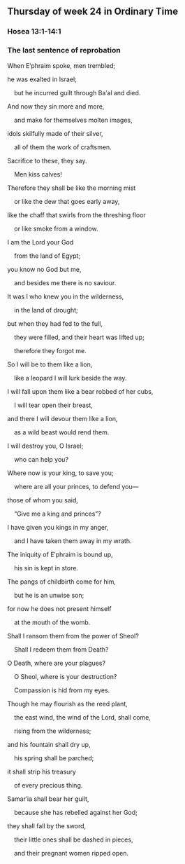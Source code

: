 ## Thursday of week 24 in Ordinary Time

### Hosea 13:1-14:1

### The last sentence of reprobation

When Eʹphraim spoke, men trembled;

he was exalted in Israel;

    but he incurred guilt through Baʹal and died.

And now they sin more and more,

    and make for themselves molten images,

idols skilfully made of their silver,

    all of them the work of craftsmen.

Sacrifice to these, they say.

    Men kiss calves!

Therefore they shall be like the morning mist

    or like the dew that goes early away,

like the chaff that swirls from the threshing floor

    or like smoke from a window.

I am the Lord your God

    from the land of Egypt;

you know no God but me,

    and besides me there is no saviour.

It was I who knew you in the wilderness,

    in the land of drought;

but when they had fed to the full,

    they were filled, and their heart was lifted up;

    therefore they forgot me.

So I will be to them like a lion,

    like a leopard I will lurk beside the way.

I will fall upon them like a bear robbed of her cubs,

    I will tear open their breast,

and there I will devour them like a lion,

    as a wild beast would rend them.

I will destroy you, O Israel;

    who can help you?

Where now is your king, to save you;

    where are all your princes, to defend you—

those of whom you said,

    “Give me a king and princes”?

I have given you kings in my anger,

    and I have taken them away in my wrath.

The iniquity of Eʹphraim is bound up,

    his sin is kept in store.

The pangs of childbirth come for him,

    but he is an unwise son;

for now he does not present himself

    at the mouth of the womb.

Shall I ransom them from the power of Sheol?

    Shall I redeem them from Death?

O Death, where are your plagues?

    O Sheol, where is your destruction?

    Compassion is hid from my eyes.

Though he may flourish as the reed plant,

    the east wind, the wind of the Lord, shall come,

    rising from the wilderness;

and his fountain shall dry up,

    his spring shall be parched;

it shall strip his treasury

    of every precious thing.

Samarʹia shall bear her guilt,

    because she has rebelled against her God;

they shall fall by the sword,

    their little ones shall be dashed in pieces,

    and their pregnant women ripped open.